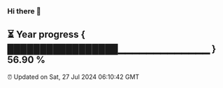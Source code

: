 ### Hi there 👋
⏳ Year progress { █████████████████▁▁▁▁▁▁▁▁▁▁▁▁▁ } 56.90 %
---
⏰ Updated on Sat, 27 Jul 2024 06:10:42 GMT


